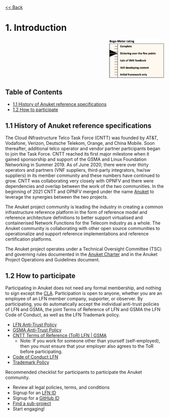 [<< Back](../)

# 1. Introduction
<p align="right"><img src="../figures/bogo_dfp.png" alt="scope" title="Scope" width="35%"/></p>

## Table of Contents
* [1.1 History of Anuket reference specifications](#1.1)
* [1.2 How to participate](#1.2)

<a name="1.1"></a>
## 1.1 History of Anuket reference specifications

The Cloud iNfrastructure Telco Task Force (CNTT) was founded by AT&T, Vodafone, Verizon, Deutsche Telekom, Orange, and China Mobile. Soon thereafter, additional telco operator and vendor partner participants began to join the Task Force. CNTT reached its first major milestone when it gained sponsorship and support of the GSMA and Linux Foundation Networking in Summer 2019. As of June 2020, there were over thirty operators and partners (VNF suppliers, third-party integrators, hw/sw suppliers) in its member community and these numbers have continued to grow. CNTT was collaborating very closely with OPNFV and there were dependencies and overlap between the work of the two communities. In the beginning of 2021 CNTT and OPNFV merged under the name [Anuket](https://anuket.io/) to leverage the synergies between the two projects.

The Anuket project community is leading the industry in creating a common infrastructure reference platform in the form of reference model and reference architecture definitions to better support virtualised and containerised Network Functions for the Telecom industry as a whole. The Anuket community is collaborating with other open source communities to operationalize and support reference implementations and reference certification platforms. 

The Anuket project operates under a Technical Oversight Committee (TSC) and governing rules documented in the [Anuket Charter](https://anuket.io/wp-content/uploads/sites/119/2021/07/Anuket-Charter_073021.pdf) and in the Anuket Project Operations and Guidelines document. 

<a name="1.2"></a>
## 1.2 How to participate

Participating in Anuket does not need any formal membership, and nothing to sign except the [CLA](https://anuket.io/cla/). Participation is open to anyone, whether you are an employee of an LFN member company, supporter, or observer. By participating, you do automatically accept the individual anti-trust policies of LFN and GSMA, the joint Terms of Reference of LFN and GSMA the LFN Code of Conduct, as well as the LFN Trademark policy. 

- [LFN Anti-Trust Policy](https://lfnetworking.org/Antitrust%20Slide.pdf) 
- [GSMA Anti-Trust Policy](https://github.com/cntt-n/CNTT/blob/master/Anti-Trust_Notice_GSMA_20190911.png) 
- [CNTT Terms of Reference (ToR) LFN | GSMA](https://wiki.lfnetworking.org/display/LN/Terms+of+Reference?src=contextnavpagetreemode)
  - Note: If you work for someone other than yourself (self-employed), then you must ensure that your employer also agrees to the ToR before participating.
- [Code of Conduct LFN](https://lfprojects.org/policies/code-of-conduct/)
- [Trademark Policy](https://lfprojects.org/policies/trademark-policy/)

Recommended checklist for participants to participate the Anuket community.
  - Review all legal policies, terms, and conditions
  - Signup for an [LFN ID](https://sso.linuxfoundation.org/login/?state=g6Fo2SBEbDAzLVFFN18teXdLMWZlUlVmWlVrMFpwZElHaUFtTqN0aWTZIGxCNVo3NExGOVpxNzJGT25YRW5vSkxMTlAwTENaLVdSo2NpZNkgcFZ0QzZ2R2ZmMnFBd0lxOXZVWGlhdTZzN3h6OWR3UUI&client=pVtC6vGff2qAwIq9vUXiau6s7xz9dwQB&protocol=oauth2&audience=https:%2F%2Fapi-gw.platform.linuxfoundation.org%2F&scope=openid%20profile%20email&response_type=code&response_mode=query&nonce=VldNTTJZdzc1UX5HVzBFMFd0dXBzTlc1UXpyQnJpVFlzfnY5WHA3OTl6SQ%3D%3D&redirect_uri=https:%2F%2Fmyprofile.lfx.linuxfoundation.org&code_challenge=VzQLzce3RLtJjTo1QmtKvZ3hrYd6J5U1yyQ4FXVodZ4&code_challenge_method=S256&auth0Client=eyJuYW1lIjoiYXV0aDAtc3BhLWpzIiwidmVyc2lvbiI6IjEuMTMuMiJ9)
  - Signup for a [GitHub ID](https://github.com/signup?ref_cta=Sign+up&ref_loc=header+logged+out&ref_page=%2F&source=header-home)
  - [Find a sub-project](https://wiki.anuket.io/display/HOME/Projects)
  - Start engaging!
